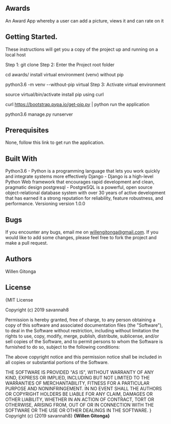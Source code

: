 ## Awards
An Award App whereby a user can add a picture, views it and can rate on it

## Getting Started.
These instructions will get you a copy of the project up and running on a local host

Step 1: git clone
Step 2: Enter the Project root folder

cd awards/
install virtual environment (venv)  without pip

python3.6 -m venv --without-pip virtual
Step 3: Activate virtual environment

source virtual/bin/activate
install pip using curl

curl https://bootstrap.pypa.io/get-pip.py | python
run the application

python3.6 manage.py runserver


## Prerequisites
None, follow this link to get run the application.

## Built With
Python3.6 - Python is a programming language that lets you work quickly and integrate systems more effectively
Django - Django is a high-level Python Web framework that encourages rapid development and clean, pragmatic design
postgresql - PostgreSQL is a powerful, open source object-relational database system with over 30 years of active development that has earned it a strong reputation for reliability, feature robustness, and performance.
Versioning
version 1.0.0

## Bugs
If you encounter any bugs, email me on willengitonga@gmail.com. If you would like to add some changes, please feel free to
fork the project and make a pull request.

## Authors
Willen Gitonga
## License
{MIT License

Copyright (c) 2019 savannah8

Permission is hereby granted, free of charge, to any person obtaining a copy
of this software and associated documentation files (the "Software"), to deal
in the Software without restriction, including without limitation the rights
to use, copy, modify, merge, publish, distribute, sublicense, and/or sell
copies of the Software, and to permit persons to whom the Software is
furnished to do so, subject to the following conditions:

The above copyright notice and this permission notice shall be included in all
copies or substantial portions of the Software.

THE SOFTWARE IS PROVIDED "AS IS", WITHOUT WARRANTY OF ANY KIND, EXPRESS OR
IMPLIED, INCLUDING BUT NOT LIMITED TO THE WARRANTIES OF MERCHANTABILITY,
FITNESS FOR A PARTICULAR PURPOSE AND NONINFRINGEMENT. IN NO EVENT SHALL THE
AUTHORS OR COPYRIGHT HOLDERS BE LIABLE FOR ANY CLAIM, DAMAGES OR OTHER
LIABILITY, WHETHER IN AN ACTION OF CONTRACT, TORT OR OTHERWISE, ARISING FROM,
OUT OF OR IN CONNECTION WITH THE SOFTWARE OR THE USE OR OTHER DEALINGS IN THE
SOFTWARE.
}
Copyright (c) {2019 savannah8} **{Willen Gitonga}**

